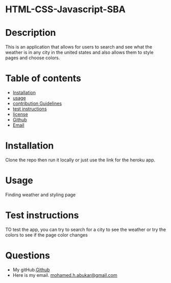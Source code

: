 # HTML-CSS-Javascript-SBA
# Description
This is an application that allows for users to search and see what the weather is in any city in the united states and also allows them to style pages and choose colors.
# Table of contents
* [Installation](#installation) 
* [usage](#usage)
* [contribution Guidelines](#contribution-guidelines)
* [test instructions](#test-instrcutions)
* [license](#license)
* [Github](#github)
* [Email](#email)
# Installation
Clone the repo then run it locally or just use the link for the heroku app.
# Usage
Finding weather and styling page 
# Test instructions
TO test the app, you can try to search for a city to see the weather or try the colors to see if the page color changes
# Questions
* My gitHub.[Github](https://github.com/mohamedabukar)
* Here is my email. mohamed.h.abukar@gmail.com
    